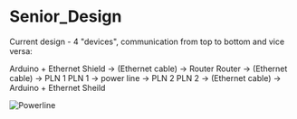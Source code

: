 Senior_Design
=============

Current design - 4 "devices", communication from top to bottom and vice versa:

Arduino + Ethernet Shield -> (Ethernet cable) -> Router
Router -> (Ethernet cable) -> PLN 1
PLN 1 -> power line -> PLN 2
PLN 2 -> (Ethernet cable) -> Arduino + Ethernet Sheild

![Powerline](https://raw.github.com/keenanjohnson/Senior_Design/master/Sweet_Pics/powerline__a_goofy_movie_10_by_xxsteefylovexx-d4lc7ph.png)
